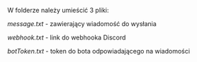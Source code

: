 W folderze należy umieścić 3 pliki:

*message.txt* - zawierający wiadomość do wysłania

*webhook.txt* - link do webhooka Discord

*botToken.txt* - token do bota odpowiadającego na wiadomości
